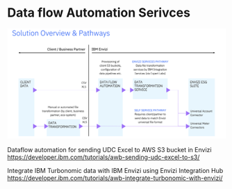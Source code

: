 # Data flow Automation Serivces

<img src="images/01-data-flow-automation.png">


Dataflow automation for sending UDC Excel to AWS S3 bucket in Envizi
https://developer.ibm.com/tutorials/awb-sending-udc-excel-to-s3/


Integrate IBM Turbonomic data with IBM Envizi using Envizi Integration Hub
https://developer.ibm.com/tutorials/awb-integrate-turbonomic-with-envizi/